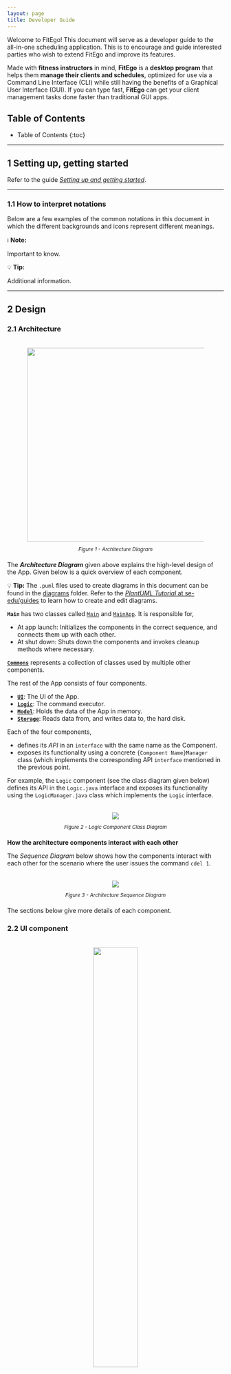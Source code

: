 ```yaml
---
layout: page
title: Developer Guide
---
```


Welcome to FitEgo! This document will serve as a developer guide to the all-in-one scheduling application. This is to encourage and guide interested parties who wish to extend FitEgo and improve its features.

Made with **fitness instructors** in mind, **FitEgo** is a **desktop program** that helps them **manage their clients and schedules**, optimized for use via a Command Line Interface (CLI) while still having the benefits of a Graphical User Interface (GUI). If you can type fast, **FitEgo** can get your client management tasks done faster than traditional GUI apps.

<h2>Table of Contents</h2>

* Table of Contents
{:toc}

--------------------------------------------------------------------------------------------------------------------

## 1 **Setting up, getting started**

Refer to the guide [_Setting up and getting started_](SettingUp.md).

--------------------------------------------------------------------------------------------------------------------

### 1.1 How to interpret notations

Below are a few examples of the common notations in this document in which the different backgrounds and icons represent different meanings.

[comment]: <> (Copy the blocks below and edit your message)

<div markdown="block" class="alert alert-info"> 

:information_source: **Note:**

Important to know. 

</div>

<div markdown="block" class="alert alert-primary">

[comment]: <> (This only appears in Github CSS)

:bulb: **Tip:**

Additional information. 
</div>

--------------------------------------------------------------------------------------------------------------------

## 2 **Design**

### 2.1 Architecture

<figure style="width:auto; text-align:center; padding:0.5em; font-style: italic; font-size: smaller;">
    <p>
        <img src="images/ArchitectureDiagram.png" width="450" />
    </p>
    <figcaption>Figure 1 - Architecture Diagram</figcaption>
</figure>

The ***Architecture Diagram*** given above explains the high-level design of the App. Given below is a quick overview of each component.

<div markdown="span" class="alert alert-primary">

:bulb: **Tip:** The `.puml` files used to create diagrams in this document can be found in the [diagrams](https://github.com/AY2021S1-CS2103T-T13-3/tp/tree/master/docs/diagrams/) folder. Refer to the [_PlantUML Tutorial_ at se-edu/guides](https://se-education.org/guides/tutorials/plantUml.html) to learn how to create and edit diagrams.

</div>

**`Main`** has two classes called [`Main`](https://github.com/AY2021S1-CS2103T-T13-3/tp/tree/master/src/main/java/seedu/address/Main.java) and [`MainApp`](https://github.com/AY2021S1-CS2103T-T13-3/tp/tree/master/src/main/java/seedu/address/MainApp.java). It is responsible for,
* At app launch: Initializes the components in the correct sequence, and connects them up with each other.
* At shut down: Shuts down the components and invokes cleanup methods where necessary.

[**`Commons`**](#26-common-classes) represents a collection of classes used by multiple other components.

The rest of the App consists of four components.

* [**`UI`**](#22-ui-component): The UI of the App.
* [**`Logic`**](#23-logic-component): The command executor.
* [**`Model`**](#24-model-component): Holds the data of the App in memory.
* [**`Storage`**](#25-storage-component): Reads data from, and writes data to, the hard disk.

Each of the four components,

* defines its *API* in an `interface` with the same name as the Component.
* exposes its functionality using a concrete `{Component Name}Manager` class (which implements the corresponding API `interface` mentioned in the previous point.

For example, the `Logic` component (see the class diagram given below) defines its API in the `Logic.java` interface and exposes its functionality using the `LogicManager.java` class which implements the `Logic` interface.

<figure style="width:auto; text-align:center; padding:0.5em; font-style: italic; font-size: smaller;">
    <p>
        <img src="images/LogicClassDiagram.png"/>
    </p>
    <figcaption>Figure 2 - Logic Component Class Diagram</figcaption>
</figure>

**How the architecture components interact with each other**

The *Sequence Diagram* below shows how the components interact with each other for the scenario where the user issues the command `cdel 1`.

<figure style="width:auto; text-align:center; padding:0.5em; font-style: italic; font-size: smaller;">
    <p>
        <img src="images/ArchitectureSequenceDiagram.png"/>
    </p>
    <figcaption>Figure 3 - Architecture Sequence Diagram</figcaption>
</figure>

The sections below give more details of each component.

### 2.2 UI component

<figure style="width:auto; text-align:center; padding:0.5em; font-style: italic; font-size: smaller;">
    <p>
        <img src="images/UiClassDiagramP3.png" style="width: 50%"/>
    </p>
    <figcaption>Figure 4a - UI Class Diagram (High Level) </figcaption>
</figure>

The UiComponents package in the above diagram has the following classes. 

<figure style="width:auto; text-align:center; padding:0.5em; font-style: italic; font-size: smaller;">
    <p>
        <img src="images/UiClassDiagramP2.png"/>
    </p>
    <figcaption>Figure 4b - UI Class Diagram - UiComponents package </figcaption>
</figure>

**API** :
[`Ui.java`](https://github.com/AY2021S1-CS2103T-T13-3/tp/tree/master/src/main/java/seedu/address/ui/Ui.java)

The UI consists of a `MainWindow` that is made up of several parts e.g.`CommandBox`, `ResultDisplay`, `Homepage` etc, as shown in Figure 4b above. 
All of these subcomponents are part of the UiComponents package, and each part make up the entire GUI. 
Every class within the `UiComponents` package, including the `MainWindow`, inherit from the abstract `UiPart` class.

The `UIComponents` uses JavaFx and ControlsFX UI framework. The layout of these UI parts are defined in matching `.fxml` files that are in the `src/main/resources/view` folder. For example, the layout of the [`MainWindow`](https://github.com/AY2021S1-CS2103T-T13-3/tp/tree/master/src/main/java/seedu/address/ui/MainWindow.java) is specified in [`MainWindow.fxml`](https://github.com/AY2021S1-CS2103T-T13-3/tp/tree/master/src/main/resources/view/MainWindow.fxml)

The `UI` component interacts with these external API: 

* `Logic` : Performs the Execution of user's commands.
* `Model` : Listens for changes to data so that the UI can be updated with the modified data.

### 2.3 Logic component

<figure style="width:auto; text-align:center; padding:0.5em; font-style: italic; font-size: smaller;">
    <p>
        <img src="images/LogicClassDiagram.png"/>
    </p>
    <figcaption>Figure 5 - Logic Component Class Diagram</figcaption>
</figure>

**API** :
[`Logic.java`](https://github.com/AY2021S1-CS2103T-T13-3/tp/tree/master/src/main/java/seedu/address/logic/Logic.java)

1. `Logic` uses the `AddressBookParser` class to parse the user command.
1. This results in a `Command` object which is executed by the `LogicManager`.
1. The command execution can affect the `Model` (e.g. deleting a Client).
1. The result of the command execution is encapsulated as a `CommandResult` object which is passed back to the `Ui`.
1. In addition, the `CommandResult` object can also instruct the `Ui` to perform certain actions, such as displaying help to the user.

Given below is the Sequence Diagram for interactions within the `Logic` component for the `execute("cdel 1")` API call.

<figure style="width:auto; text-align:center; padding:0.5em; font-style: italic; font-size: smaller;">
    <p>
        <img src="images/DeleteClientSequenceDiagram.png"/>
    </p>
    <figcaption>Figure 6 - Logic Component - Delete Client Sequence Diagram</figcaption>
</figure>

<div markdown="span" class="alert alert-info">:information_source: **Note:** The lifeline for `DeleteClientCommandParser` and `DeleteClientCommand` should end at the destroy marker (X) but due to a limitation of PlantUML, the lifeline reaches the end of diagram.
</div>

### 2.4 Model component

<figure style="width:auto; text-align:center; padding:0.5em; font-style: italic; font-size: smaller;">
    <p>
        <img src="images/ModelClassDiagram.png"/>
    </p>
    <figcaption>Figure 7 - Model Component Class Diagram</figcaption>
</figure>

The figure above gives the overall architecture of the Model component.

<figure style="width:auto; text-align:center; padding:0.5em; font-style: italic; font-size: smaller;">
    <p>
        <img src="images/ModelClassDiagram2.png"/>
    </p>
    <figcaption>Figure 8 - Model Component Class Diagram - continued</figcaption>
</figure>

The figure above gives a more detailed class diagram for each of the Client, Session and Schedule packages.

**API** : [`Model.java`](https://github.com/AY2021S1-CS2103T-T13-3/tp/tree/master/src/main/java/seedu/address/model/Model.java)

The `Model`,

* stores a `UserPref` object that represents the user’s preferences.
* stores the address book data.
* exposes an unmodifiable `ObservableList<Client>` that can be 'observed' e.g. the UI can be bound to this list so that the UI automatically updates when the data in the list change.
* does not depend on any of the other three components.



### 2.5 Storage component

<figure style="width:auto; text-align:center; padding:0.5em; font-style: italic; font-size: smaller;">
    <p>
        <img src="images/StorageClassDiagram.png"/>
    </p>
    <figcaption>Figure 9 - Storage Component Class Diagram</figcaption>
</figure>

**API** : [`Storage.java`](https://github.com/AY2021S1-CS2103T-T13-3/tp/tree/master/src/main/java/seedu/address/storage/Storage.java)

The `Storage` component,
* can save `UserPref` objects in json format and read it back.
* can save the address book data in json format and read it back.

### 2.6 Common classes

Classes used by multiple components are in the `seedu.addressbook.commons` package.

--------------------------------------------------------------------------------------------------------------------

## 3 **Implementation**

This section describes some noteworthy details on how certain features are implemented.

### 3.1 Logging

We are using `java.util.logging` package for logging. The `LogsCenter` class is used to manage the logging levels 
and logging destinations.

- The logging level can be controlled using the `logLevel` setting in the configuration file 
(See [Section 3.2](#32-configuration), “Configuration”)
- The `Logger` for a class can be obtained using `LogsCenter.getLogger(Class)` which will log messages according 
to the specified logging level
- Currently log messages are output through both `Console` and to a `.log` file.

**Logging Levels**

- **SEVERE** : Critical problem detected which may possibly cause the termination of the application
- **WARNING** : Can continue, but with caution
- **INFO** : Information showing the noteworthy actions by the App
- **FINE** : Details that is not usually noteworthy but may be useful in debugging 
e.g. print the actual list instead of just its size


### 3.2 Configuration

Certain properties of the application can be controlled(e.g. user prefs file location, logging level), 
through the configuration file (default: `config.json`)

### 3.3 Edit Session feature

<div id="f10" >The Edit Session feature allows user to edit a Session.</div>

#### 3.3.1 Implementation

The proposed Edit Session mechanism is facilitated by `Addressbook`.

These operation is exposed in the `Model` interface as `Model#setSession()`.

Given below is an example usage scenario and how the Edit Session mechanism behaves at each step.

Step 1. The user launches the application for the first time.
The `AddressBook` will be initialized with the initial client, session and schedule list.

Step 2. The user executes `sedit 1 g/coolgym` command to edit the first Session in the address book. 
The `sedit` command calls `Model#setSession()`, causing changes to be made in the Session List after the `sedit 1 g/coolgym` command executes.

The following sequence diagram shows how the Edit Session operation works:

<figure style="width:auto; text-align:center; padding:0.5em; font-style: italic; font-size: smaller;">
    <p>
        <img src="images/EditSessionSequenceDiagram.png"/>
    </p>
    <figcaption>Figure 10 - Edit Session Sequence Diagram</figcaption>
</figure>

<div markdown="span" class="alert alert-info">:information_source: **Note:** The lifeline for `EditSessionCommand` should end at the destroy marker (X) but due to a limitation of PlantUML, the lifeline reaches the end of diagram.

</div>

The following activity diagram summarizes what happens when a user executes a new `EditSession` command, with the assumption that the user inputs a valid command:

<figure style="width:auto; text-align:center; padding:0.5em; font-style: italic; font-size: smaller;">
    <p>
        <img src="images/EditSessionActivityDiagram.png"/>
    </p>
    <figcaption>Figure 11 - Edit Session Activity Diagram</figcaption>
</figure>

### 3.4 Delete Session feature

The Delete Session feature allows user to cancel a session, and delete all schedules associated to the session.

#### 3.4.1 Implementation

The Delete Session mechanism is facilitated by `DeleteSessionCommand` which extends `Command`. The format of the 
command is given by: 

```sdel INDEX [f/]```

When using this command, the `INDEX` should refer to the index shown in the Session List on the right panel.
By default, the command will not delete the session if there are schedules associated to the session. 
However, the user can pass in an optional force (`f/`) parameter to delete all schedules associated to the session.

The following activity diagram summarizes what happens when a user executes a new `DeleteSession` command, with the assumption that the user inputs a valid command.

<figure style="width:auto; text-align:center; padding:0.5em; font-style: italic; font-size: smaller;">
    <p>
        <img src="images/DeleteSessionActivityDiagram.png" style="width: 50%; height: auto;"/>
    </p>
    <figcaption>Figure 12 - Delete Session Activity Diagram</figcaption>
</figure>

The following diagram shows a possible application state in FitEgo, where 2 clients, Andy and John, are scheduled to a same session.

<figure style="width:auto; text-align:center; padding:0.5em; font-style: italic; font-size: smaller;">
    <p>
        <img src="images/DeleteSessionObjectDiagram.png" style="width: 50%; height: auto;"/>
    </p>
    <figcaption>Figure 13 - A possible application state</figcaption>
</figure>

In the following sequence diagram, we trace the execution when the user decides to enter the Delete Session command 
`sdel 1 f/` into FitEgo with the above application state, where the first session in the Session List is the "enduranceTraining" session. 
For simplicity, we will refer to this command input as `commandText`. 

<figure id="f14" style="width:auto; text-align:center; padding:0.5em; font-style: italic; font-size: smaller;">
    <p>
        <img src="images/DeleteSessionSequenceDiagram.png"/>
    </p>
    <figcaption>Figure 14 - Delete Session Sequence Diagram</figcaption>
</figure>

<figure style="width:auto; text-align:center; padding:0.5em; font-style: italic; font-size: smaller;">
    <p>
        <img src="images/DeleteSessionParseArgsRef.png"/>
    </p>
    <figcaption>Figure 15 - Delete Session Parse Args Ref Sequence Diagram</figcaption>
</figure>
 
<div markdown="span" class="alert alert-info">:information_source: **Note:** The lifeline for `DeleteSessionCommand` 
should end at the destroy marker (X) but due to a limitation of PlantUML, the lifeline reaches the end of diagram.
</div>

The sequence diagram above shows how the `DeleteSessionCommand` is executed in FitEgo. The `LogicManager` receives user 
command as commandText and parses it with `AddressBookParser`. It will parse the command and pass the remaining
arguments to `DeleteSessionCommandParser` to construct a `DeleteSessionCommand`. This `DeleteSessionCommand` is 
returned to the `LogicManager` which will then executes it with reference to the model argument.

The model will first get the current `FilteredSessionList` instance to get the session to be deleted. It will then check
whether there exist any schedule associated to the session. As there are currently 2 schedules associated to the "enduranceTraining" session in FitEgo and the boolean `isForced` 
is set to true, the model will remove them from `AddressBook`. It will then create a `CommandResult` to relay feedback 
message back to the UI and return control back to `LogicManager`. It will persist these changes by saving the addressbook to the storage.

#### 3.4.2 Design Considerations

In designing this feature, we had to consider several alternative ways in which we can choose to handle session deletion.

- **Alternative 1 (current choice):** Delete session only after all associated schedules are deleted.
    - Pros: 
        1. Easier to maintain data integrity.
    - Cons:
        1. Extra logic inside the method implementation.
        2. May have performance issues in terms of response time if there are a lot of schedules or sessions stored in FitEgo.
    
- **Alternative 2:** Mark session as deleted and treat schedules with deleted session as invalid
    - Pros: 
        1. Easier to implement the method. 
        2. No need to handle additional force flag option.
    - Cons: 
        1. We must keep track of deleted sessions, which might bloat up the application over time.
        2. Harder to maintain data integrity over time.
        
- **Alternative 3:** Delete the session without checking for associated schedules
    - Pros: Easy to implement.
    - Cons: A schedule might have invalid session, breaking data integrity.


### 3.5 Add Schedule feature

The Add Schedule feature allows user to create a Schedule associated with a Client and a Session. 
In other words, it allows user to schedule a Client to a Session.

#### 3.5.1 Implementation

The Add Schedule mechanism is facilitated by `AddScheduleCommand` which extends `Command`. The format of the 
command is given by: 

```schadd c/CLIENT_INDEX s/SESSION_INDEX```

When using this command, the `CLIENT_INDEX` should refer to the index shown in the Client List on the left panel, and is used to specify the Client. The `SESSION_INDEX` should refer to the index shown in the Session List on the right panel, and is used to specify the Session.

The following activity diagram summarizes the decision making process when a user executes a new `AddSchedule` command.

 <figure style="width:auto; text-align:center; padding:0.5em; font-style: italic; font-size: smaller;">
     <p>
         <img src="images/AddScheduleActivityDiagram.png" style="width: 70%; height: auto;"/>
     </p>
     <figcaption>Figure 16 - Add Schedule Activity Diagram</figcaption>
 </figure>

#### 3.5.2 Command Usage Examples

Assume the current state of the displayed Client List, displayed Session List, and Schedules (all Schedules in FitEgo) are as illustrated in the following simplified object diagram:

 <figure id="f17" style="width:auto; text-align:center; padding:0.5em; font-style: italic; font-size: smaller;">
     <p>
         <img src="images/OverlappingScheduleObjectDiagram0.png" style="width: 85%; height: auto;"/>
     </p>
     <figcaption>Figure 17 - Sample current state of Add Schedule</figcaption>
 </figure>

Now, consider two cases of Add Schedule command to be invoked.

**Case 1**:  `schadd c/2 s/1`

Here is what happens when `schadd c/2 s/1` is invoked.

To some extent, the mechanism (on how it involves `LogicManager`, `AddressBookParser`, and saving the changes to `Storage`) is similar to that of [Delete Session](#34-delete-session-feature), as illustrated in [its sequence diagram](#f14). The main differences are on the method call `parseCommand()` and `DeleteSessionCommand#execute(model)`.

`parseCommand()` method call:
Instead of using `DeleteSessionCommandParser`, it uses `AddScheduleCommandParser` to parse the argument `c/2 s/1` such that it returns an `AddScheduleCommand` object called `a` with Client index `2` and Session index `1`.

`AddScheduleCommand#execute(model)` will be called instead of `DeleteSessionCommand#execute(model)`. For this particular case, the method call `AddScheduleCommand#execute(model)` can be traced using the following sequence diagram snippet.

 <figure style="width:auto; text-align:center; padding:0.5em; font-style: italic; font-size: smaller;">
     <p>
         <img src="images/AddScheduleExecuteRef.png" style="width: 95%; height: auto;"/>
     </p>
     <figcaption>Figure 18 - Sequence diagram snippet for <code>AddScheduleCommand#execute(model)</code></figcaption>
 </figure>
 
As shown in the figure above, first it gets the Client and Session from the filtered (displayed) lists. Then, it checks for existing identical Schedule (Schedule that consists of the same Client and Session) using `hasAnyScheduleAssociatedWithClientAndSession()`. 
Since for this case no identical Schedule is not found, a new Schedule object is created and added into the Model using `Model#addSchedule()`. Finally, it returns the CommandResult to indicate a success.

Thus, `schadd c/2 s/1` will add a Schedule associated with Andy (the second Client in the Client List) and endurance training from 12/02/2020 1400 - 1600 (the first Session in the Session List). The result can be illustrated by the following object diagram, which shows a new Schedule is created.

 <figure style="width:auto; text-align:center; padding:0.5em; font-style: italic; font-size: smaller;">
     <p>
         <img src="images/OverlappingScheduleObjectDiagram1.png" style="width: 85%; height: auto;"/>
     </p>
     <figcaption>Figure 19 - Result of invoking <code>schadd c/2 s/1</code></figcaption>
 </figure>

**Case 2:** `schadd c/1 s/1`

On the other hand, invoking `schadd c/1 s/1` will result in an error shown to the user as an identical Schedule already exists. [Here](#f17), John is already scheduled to the endurance training Session from 12/02/2020 1400 - 1600.

### 3.6 Edit Schedule feature

The Edit Schedule feature allows user to edit a Schedule that is associated with a Client and a Session.

#### 3.6.1 Implementation

The proposed Edit Schedule mechanism is facilitated by `Addressbook`, similar to the [Edit Session Command](#33-edit-session-feature).

This operation is exposed in the `Model` interface as `Model#setSchedule()`.

Similar to the Edit Session mechanism, the example usage scenario below shows how Edit Schedule mechanism behaves:

The user executes `schedit c/1 s/1 us/2` command to edit the Schedule with the first Session and first Client in the address book. 
The `schedit` command calls `Model#setSchedule()`, causing changes to be made in the address book after the `schedit c/1 s/1 us/2` command executes, meaning that the Schedule is now associated with the second Session.

The following activity diagram summarizes what happens when a user executes a new `EditSchedule` command, with the assumption that the user inputs a valid command:

<figure style="width:auto; text-align:center; padding:0.5em; font-style: italic; font-size: smaller;">
    <p>
        <img src="images/EditScheduleActivityDiagram.png" style="width: 25%; height: auto;"/>
    </p>
    <figcaption>Figure 20 - Edit Schedule Activity Diagram</figcaption>
</figure>

#### 3.6.2 Design considerations

* **Alternative 1 (current choice):** Retrieve Schedule using Client and Session Index.
  * Pros: Clearer to retrieve.
  * Cons: Require user to know the Client and Session Index separately.

* **Alternative 2:** Retrieve Schedule using Schedule Index
  itself.
  * Pros: Easier to retrieve.
  * Cons: Implementation is more confusing as User there's a conflict between Index and user-typed String index.


### 3.7 View Client's Weight feature

The viewing of client's weight feature allows the user to check in on a Client's progress after multiple Sessions.
This data is important because it allows the user to check the effectiveness of his training schedule and customise the training 
based on the remarks and weight progress. 

Viewing of Client's Weight is accessible when the user calls `cview [INDEX]` followed by activating the `Weight` tab pane. 

#### 3.7.1 Implementation

The recording of weight is stored in `Schedule` class. This is because we believe that trainer would optionally take a weight measurement
at the start of every session. Thus, to get the weight change over time, a list of schedules related to the `Client` has to be extracted. 

In the following sequence diagram, we trace the execution starting from when the user calls `cview 1` until when the UI is updated with Client View.

<figure style="width:auto; text-align:center; padding:0.5em; font-style: italic; font-size: smaller;">
    <p>
        <img src="images/ClientViewWeightSequenceDiagram.png" alt="ClientViewWeightSequenceDiagram" style="align-content: center" />
    </p>
    <figcaption>Figure 21 - Client View Weight Generate Sequence Diagram</figcaption>
</figure>

<div markdown="block" class="alert alert-info"> 

:information_source: **Note:**

The steps used to create CommandResult is omitted in the sequence diagram for clarity of diagram. The return object of `logic.execute("cview 1")`
is a CommandResult object, within which, contains a Supplier which returns a Pane for MainWindow to display when activated.

</div>

As shown in the "alt" frame, the chart is added into the tab pane if there are associated schedule and the weight (if present within the `Schedule` object)
will be added into the line chart. Otherwise, the `Weight` tab will be removed instead of showing an empty chart.  

#### 3.7.2 Design Considerations
In designing this weight tracking feature, we had considered several alternative ways in which we can store and retreive the weight. 

* **Alternative 1 (current choice):** Stores the `Weight` within the `Schedule` object
  * Pros: The user can track the weight against each session attended. 
  * Cons: Multiple weight measurement during a session, and weight measurement without a session cannot be entered. 
  
* **Alternative 2:** Stores a list of `Weight` within the `Client` object
  * Pros: Do not require a schedule in order to track weight. 
  * Cons: Lesser information about the weight (schedule's exercise, remarks, time, etc) is stored.  

### 3.8 View Session by period feature

The View Session by period feature allows users to filter the Session List to show only those within the requested time period.

<div markdown="span" class="alert alert-info">:information_source: **Note:** The Ui component <code>RightSideBar</code> comprises a <code>ListView</code> of 
 Session List and a title that reflects the latest filter on Session List resulting from <code>ViewSessionCommand</code>. 
 Session List's list and Ui-related operations are handled by <code>Model</code> and <code>RightSideBar</code> respectively.
</div>

The View Session mechanism is facilitated by `ViewSessionCommand` which extends `Command`. The format of the 
command is given by: 

```sview p/PERIOD```

#### 3.8.1 Implementation

When using this command, `PERIOD` should refer to either a variable period or fixed period
that returns true after running `ViewSessionCommand#isValidPeriod`. Fixed periods are found in `ViewSessionCommand#PREDICATE_HASH_MAP`, whereas variable periods
must follow the format `(+/-)#(D/W/M/Y)`.

The following activity diagram summarizes what happens when a user executes a new View Session command.

<figure style="width:auto; text-align:center; padding:0.5em; font-style: italic; font-size: smaller;">
    <p>
        <img src="images/ViewSessionActivityDiagram.png" style="height: auto;"/>
    </p>
    <figcaption>Figure 22 - View Session Activity Diagram</figcaption>
</figure>

In the following sequence diagram, we trace the execution when the user decides to enter the View Session command 
`sview p/week` into FitEgo.

<figure style="width:auto; text-align:center; padding:0.5em; font-style: italic; font-size: smaller;">
    <p>
        <img src="images/ViewSessionSequenceDiagram.png" alt="ViewSessionSequenceDiagram" style="align-content: center" />
    </p>
    <figcaption>Figure 23 - View Session Sequence Diagram</figcaption>
</figure>

<figure style="width:auto; text-align:center; padding:0.5em; font-style: italic; font-size: smaller;">
    <p>
        <img src="images/ViewSessionParserRef.png" alt="ViewSessionParserRef" style="align-content: center" />
    </p>
    <figcaption>Figure 24 - View Session Parser Ref Sequence Diagram</figcaption>
</figure>

<div markdown="span" class="alert alert-info">:information_source: **Note:** The lifeline for `ViewSessionCommandParser` and `ViewSessionCommand` 
should end at the destroy marker (X) but due to a limitation of PlantUML, the lifeline reaches the end of diagram.
</div>

1. After the user enters an input to view session for the week, the input is sent to `LogicManager` to be executed. The `AddressBookParser` identifies the command type and constructs a `ViewSessionCommandParser`.

1. The `ViewSessionCommandParser` then parses for the period and constructs a `ViewSessionCommand` with the period.

1. The `ViewSessionCommand` is returned to the `LogicManager` which will then execute it.

1. During execution of `ViewSessionCommand`, a predicate for sessions within the upcoming week is created (refer to Activity Diagram above for details on flow). The Session List in `Model` is then filtered by this predicate.

1. Command result is passed to `MainWindow` to indicate a successful execution. `MainWindow` will then update the `RightSideBar`.

    <figure style="width:auto; text-align:center; padding:0.5em; font-style: italic; font-size: smaller;">
    <p>
        <img src="images/ViewSessionUpdateRightSideBarRef.png" alt="ViewSessionUpdateRightSideBarRefSequenceDiagram" style="align-content: center" />
    </p>
    <figcaption>Figure 25 - View Session Update RightSideBar Ref Sequence Diagram</figcaption>
    </figure>

1. The `RightSideBar` retrieves the latest period "WEEK" from the command result and text. `Title` is set to "WEEK". It then retrieves the filtered Session List from `LogicManager` and updates the items in `SessionListView`.

#### 3.8.2 Design Considerations

In designing this feature, we had to consider several alternative ways in which we can choose to handle viewing session by period.

* **Alternative 1 (current choice):** Update title of `RightSideBar` based on command result.
    * Pros: Does not lower maintainability and requires the least changes to existing implementation and test code. 
    * Cons: Violates Separation of Concerns principle as `RightSideBar` has to check whether command result is from `ViewSessionCommand`.
    

* **Alternative 2:** Using Observer pattern (Observer RightSideBar, Observable Command) to update title of `RightSideBar`.
    * Pros: Reduces coupling between `Ui` and `Logic`.
    * Cons: 
        1. `RightSideBar` would only be updated when `ViewSessionCommand` is run. 
        If we set the default session view to Week when `Logic` is initialised, all sessions in existing test cases will need to start within 7 days of current date, which introduces additional complexity.
        Hence, we would not customise `RightSideBar`'s default session view.
        2. Violates YAGNI principle as making `Command` implement `Observable` interface requires addition of notify and add observer methods for all commands.
         This also increases chances of errors made in implementation.

--------------------------------------------------------------------------------------------------------------------

## 4 **Documentation, logging, testing, configuration, dev-ops**

* [Documentation guide](Documentation.md)
* [Testing guide](Testing.md)
* [Logging guide](Logging.md)
* [Configuration guide](Configuration.md)
* [DevOps guide](DevOps.md)

--------------------------------------------------------------------------------------------------------------------

## 5 **Appendix: Requirements**

### 5.1 Product scope

**Target user profile**:
* is a fitness instructor who has trouble managing a significant number of clients and sessions
* prefers desktop apps over other types
* favours an All-in-One software over multiple apps
* can type fast
* prefers typing to mouse interactions
* is reasonably comfortable using CLI apps while appreciates a nice GUI that can show his weekly schedule
* prefers a simple and minimalistic view, as he does not like clutters.

**Value proposition**: to help a fitness instructor keeps track of his customers easily, via CLI as he’s a fast typer.
He can spend more time on his clients/his routine rather than manually using alternative software like Excel to track
administrative matters.


### 5.2 User stories

Priorities: High (must have) - `* * *`, Medium (nice to have) - `* *`, Low (unlikely to have) - `*`

| Priority | As a ...                                     | I want to ...                    | So that I can ...                                                         |
| -------- | ------------------------------------------ | ------------------------------ | ---------------------------------------------------------------------- |
| `* * *`  | new trainer                                   | see usage instructions         | refer to instructions when I forget how to use the App                 |
| `* * *`  | trainer                                       | add a new client               |                                                                        |
| `* * *`  | trainer                                       | edit a client                  | change the details of a client                                         |
| `* * *`  | trainer                                       | view a client's detail         | view at all of the client's details at a glance                        |
| `* * *`  | trainer                                       | delete a client                | remove entries that I no longer need                                   |
| `* * *`  | trainer                                       | find a client by name          | locate details of clients without having to go through the entire list |
| `* * *`  | trainer                                       | tag my client         | I know their allergy / injury history and can advise them an appropriate training / diet schedule |
| `* * *`  | trainer                                       | add a new session               |                                                                        |
| `* * *`  | trainer                                       | edit a session                 | change the details of a session                                        |
| `* * *`  | busy fitness trainer                          | filter sessions by time        | view only the upcoming or other important sessions                     |
| `* * *`  | trainer                                       | delete a session               | cancel all schedules if there is an urgent need                        |
| `* * *`  | trainer                                       | add a new schedule             |                                                                        |
| `* * *`  | trainer                                       | edit a schedule                | change the details of a schedule                                       |
| `* * *`  | trainer                                       | view a schedule's detail       | view at all of the schedule's details at a glance                      |
| `* * *`  | trainer                                       | delete a schedule              | remove schedule that are cancelled or completed                        |
| `* *`    | international trainer                         | input and view weight in either kg or pound| save time on manual conversion                             |
| `* *`    | fitness trainer                               | store clients' session feedback and weight| utilise previous sessions and plan exercises for upcoming sessions     |
| `* *`    | forgetful fitness trainer                     | track clients' payments        | remind those who have not paid up                                      |
| `* *`    | busy fitness trainer                          | query if a particular time slot is open     | add new clients to that time slot                         |
| `* *`    | fitness trainer                               | track clients' weight over time| keep track of my clients progress over time                            |
| `*`      | trainer with many clients in the address book | sort clients by name           | locate a client easily                                                 |
| `*`      | user                                          | change software background between light and dark mode | customise my experience                        |
| `*`      | trainer focused on coaching pre-NS teen       | track client's date of birth   | adjust the fitness intensity depending on IPPT period                  |


### 5.3 Use cases

(For all use cases below, the **System** is the `FitEgo` and the **Actor** is the `user`, unless specified otherwise)


<b id="uc01">Use case: UC01 Add a Client</b>

**MSS**

 1.  User requests to add a specific Client in the list
 2.  FitEgo adds the Client.  
Use case ends.
    
**Extensions**

* 1a. The Client is within the list.
    
    * 1a1. FitEgo shows an error message.

      Use case ends.
      
* 1b. The Client is missing some required details.

    * 1b1. FitEgo shows an error message.
    
       Use case ends.

<br/>

<b id="uc02">Use case: UC02 Edit a Client</b>

**MSS**

 1.  User requests to list Clients
 2.  FitEgo shows a list of Clients
 3.  User requests to edit a specific Client in the list
 4.  FitEgo edits the Client according to the specified details  
Use case ends.

**Extensions**

* 2a. The list is empty.

  Use case ends.

* 3a. The given index is invalid.

    * 3a1. FitEgo shows an error message.

      Use case resumes at step 2.  
<br/>

<b id="uc03">Use case: UC03 Delete a Client</b>

**MSS**

 1.  User requests to list Clients
 2.  FitEgo shows a list of Clients
 3.  User requests to delete a specific Client in the list
 4.  FitEgo deletes the Client  
Use case ends.

**Extensions**

* 2a. The list is empty.

  Use case ends.
  
* 2b. User requests to force delete a specific Client in the list.

    * 2b1. FitEgo force deletes the Client and its associated Schedules.
  
    Use case ends.

* 3a. The given index is invalid.

    * 3a1. FitEgo shows an error message.

      Use case resumes at step 2.

* 3b. The given index refers to a Client associated with one or more Schedule.
    
    * 3b1. FitEgo shows an error message.
    
      Use case resumes at step 2.
      
<br/>

<b id="uc04">Use case: UC04 Find a Client</b>

**MSS**

 1.  User requests to find some Client based on keyword or text.
 2.  FitEgo displays the Client's whose name matches the keyword or text.
 
Use case ends.

**Extensions**

* 2a. The search result is empty.
    2a1. FitEgo displays no clients found.

  Use case ends.

<br/>

<b id="uc05">Use case: UC05 View a Client</b>

**MSS**

 1.  User requests to list Clients.
 2.  FitEgo shows a list of Clients.
 3.  User requests to view a specific Client in the list
 4.  FitEgo opens the Client's profile in a new window.  
Use case ends.

**Extensions**
* 2a. The list is empty.

  Use case ends.

* 3a. The given index is invalid.

    * 3a1. FitEgo shows an error message.

      Use case resumes at step 3.

* 4a. Previous Client's profile window is not closed.
    * 4a1. The previous Client's profile will be closed.
    * 4a2. The current Client's profile will be displayed.

      Use case ends.
      
<br/>

**Use case: UC06 Add a Session**

Similar to [UC01 (Add a Client)](#uc01), but replace Client with Session.

<br>
      
**Use case: UC07 Edit a Session**

Similar to [UC02 (Edit a Client)](#uc02), but replace Client with Session.

<br>

**Use case: UC08 Delete a Session**

Similar to [UC03 (Delete a Client)](#uc03), but replace Client with Session.

<br/>

**Use case: UC09 View Session within time period**

**MSS**

 1.  FitEgo shows a list of Sessions.
 2.  User requests to filter the Session List by a period.
 3.  FitEgo filters the Session List according to the specified period and updates the title displayed.
Use case ends.

**Extensions**

* 1a. The list is empty.

  Use case ends.

* 2a. The given period is invalid.

    * 2a1. FitEgo shows an error message.

      Use case resumes at step 2.     
<br/>

**Use case: UC10 Add a Schedule**

**MSS**

 1. FitEgo shows a list of Clients and list of Sessions.
 2. User requests to add a specific Schedule between a specified Client from Client List and Session from Session List.
 3. FitEgo adds the Schedule.
 
Use case ends.

**Extensions**

- 2a. The Client index or Session index is invalid.

  - 2a1. FitEgo shows an error message.

    Use case resumes at step 2.
  
- 2b. The Schedule to be added already exists.

  - 2b1. FitEgo shows an error message.

    Use case resumes at step 2.  
<br/>

**Use case: UC11 Edit a Schedule**

**MSS**

 1.  FitEgo shows a list of Clients and list of Sessions.
 2.  User requests to edit a specific Schedule in the list. (i.e. updated Session index, update payment, update weight)
 3.  FitEgo edits the Schedule according to the specified details.

Use case ends.

**Extensions**

* 1a. The list is empty.

  Use case ends.

* 2a. The given index is invalid or request to schedule is absent.

    * 2a1. FitEgo shows an error message.

      Use case resumes at step 2.
      
<br/>

**Use case: UC12 Delete a Schedule**

**MSS**

 1. FitEgo shows a list of Clients and list of Sessions.
 2. User requests to delete a Schedule associated with a specified Client from the Client List and Session from the Session List.
 3. FitEgo deletes the Schedule.
 
Use case ends.

**Extensions**

- 2a. The Client index or Session index is invalid.

  - 2a1. FitEgo shows an error message.
  
    Use case resumes at step 2.

- 2b. There is no Schedule associated with the specified Client and Session.

  - 2b1. FitEgo shows an error message.

    Use case resumes at step 2.  
<br/>

**Use case: UC13 Open User Guide in Browser**

**MSS**
 1.  User requests to view Help Window. 
 2.  FitEgo displays Help Window with the User Guide link.
 3.  User selects the link to access the User Guide. 
 4.  FitEgo opens the User Guide in user's default browser.
 
Use case ends.

**Extensions**
 - 3a. User closes the Help Window. 
    * 3a1. FitEgo closes the Help Window
	
      Use case ends.
        
<br/>

**Use case: UC14 Change Unit of Weight Graph**

**MSS**
1.  User requests to view Settings Window. 
2.  FitEgo displays Settings Window.
3.  User makes changes to settings. 
4.  FitEgo saves changes to settings. 

    Use case ends.

**Extensions**
* 2a. User closes the Settings Window. 
    * 2a1. FitEgo closes the Settings Window.
	
      Use case ends.

### 5.4 Non-Functional Requirements

1.  Should work on any _mainstream OS_ as long as it has Java `11` or above installed.
2.  Should be able to hold up to 1000 clients and sessions without a noticeable sluggishness in performance for typical usage (respond to commands within 2 seconds).
3.  The application should be a single user product.
4.  A fitness instructor with above average typing speed for regular English text (i.e. not code, not system admin commands) should be able to accomplish most of the tasks faster using commands than using the mouse.
5.  The source code should be open source.
6.  The application should be usable without internet connection
7.  The user interface should be intuitive enough for users who are not IT-savvy
8.  The product can be downloaded freely from Github.
9.  The user should be able to read and modify the data files.
10.  The user should be able to use the application on different machines just by moving the data file
from your previous machine to your new machine.

### 5.5 Glossary

* **API**: Application Programming Interface
* **CLI**: Command-Line Interface
* **FXML**: Extensible Markup Language-based user interface markup language utilised in JavaFX
* **GUI**: Graphical User Interface
* **Json**: JavaScript Object Notation, a file format
* **JavaFX**: The standard GUI library for Java
* **Mainstream OS**: Windows, Linux, Unix, OS-X
* **PlantUML**: An open-source tool allowing users to create UML diagrams from a plain text language
* **YAGNI**: You Aren't Gonna Need It! Principle: Do not add code simply because ‘you might need it in the future’.


--------------------------------------------------------------------------------------------------------------------

## 6 **Appendix: Instructions for manual testing**

Given below are instructions to test the app manually.

<div markdown="span" class="alert alert-info"> 
:information_source: **Note:** These instructions only provide a starting point for testers to work on;
testers are expected to do more *exploratory* testing.
</div>

### 6.1 Launch and shutdown

1. Initial launch

   1. Download the jar file and copy into an empty folder.

   1. Double-click the jar file Expected: Shows the GUI with a set of sample contacts. The window size may not be optimum.

1. Saving window preferences

   1. Resize the window to an optimum size. Move the window to a different location. Close the window.

   1. Re-launch the app by double-clicking the jar file.<br>
   
      Expected: The most recent window size and location is retained.

<div markdown="span" class="alert alert-info"> 
:information_source: **Note:** All index-based commands mentioned in the test cases below require the index to be greater than zero and smaller than the list size.

Otherwise, the expected outcome: No changes are made. Error details shown in the status message.
</div>

### 6.2 Adding a Client

1. Adding a Client while all Clients are being shown

   1. Test case: `cadd n/John Doe p/98765432 e/johnd@example.com a/311, Clementi Ave 2, #02-25 t/injured-thigh t/allergy-dairy` <br>
      Expected: Client is added to the list. <br>
      Details of the added Client shown in the status message.
    
   1. Other incorrect Add Client commands to try: <br>
       `cadd n/John Doe p/98765432 a/311, Clementi Ave 2, #02-25 t/injured-thigh` (email not added), <br>
       `cadd n/John Doe p/98765432 e/example.com a/311, Clementi Ave 2, #02-25 t/injured-thigh t/allergy-dairy` (invalid email address) <br>
      Expected: Client is not added. Error details are shown in the status message.

### 6.3 Editing a Client

1. Editing a Client while all Clients are being shown

   1. Test case: `cedit 1 p/91234567` <br>
      Expected: First Client's details has been edited. <br>
      Details of the edited Client shown is in the status message.

   1. Other incorrect Add Client commands to try: 
       `cedit 0 p/91234567` (index out of bound) <br>
      Expected: Client details is not edited. <br>
      Error details are shown in the status message.
      
### 6.4 Deleting a Client

1. Deleting a Client while all Clients are being shown

   1. Test case: `cdel 1` <br>
      Expected: First Client is being deleted from the list. <br>
      Details of the deleted Client is shown in the status message.

### 6.5 Adding a Session

1. Adding a Session while all Clients are being shown.

    1. Test case: `sadd g/Machoman Gym ex/Endurance at/29/09/2020 1600 t/120` <br>
       Expected: Session is added to the list, and it is shown in order. <br>
       Details of the added Session shown in the status message.
       
    1. Other incorrect Add Session commands to try: 
        `sadd g/machoman ex/endurance at/29/09/2020 t/120` (wrong date format), <br>
        `sadd g/machoman ex/endurance at/29/09/2020 1600 t/0` (invalid duration) <br>
       Expected: Session is not added. Error details are shown in the status message.

### 6.6 Editing a Session

1. Editing a Session while all Sessions are being shown.

   1. Prerequisites: Multiple Sessions in the list can be viewed on the right panel of the GUI.
    
   1. Test case: `sedit 1 g/Machoman at/29/09/2020 1600 t/120` <br>
      Expected: First Session's gym location and timing is edited. <br>
      Details of the edited Session is shown in the status message.
      
### 6.7 Deleting a Session

1. Deleting a Session while all Sessions are being shown.

   1. Test case: `sdel 1 f/` <br>
      Expected: The 1st Session in the Session List will be deleted alongside all Schedules associated to the Session. <br>
      Details of the deleted Session is shown in the status message.

### 6.8 Viewing Sessions within Period

1. Viewing Sessions within Period while the Session List is non-empty.

   1. Prerequisites: Multiple Sessions in the list can be viewed on the right panel of the GUI.

   1. Test case: `sview p/+1d`<br>
      Expected: The right panel only displays Sessions with start time from 0000hrs today to 2359hrs the next day. <br>
      Indication that Session List has been successfully updated is shown in the status message.

   1. Other incorrect View Session commands to try: `sview`, `sview p/+2s` (where unit of time is not d/m/y), `...` <br>
      Expected: View of Session List is unchanged. Error details shown in the status message.
      
### 6.9 Adding a Schedule

1. Adding a Schedule while all Clients and Sessions are being shown.

   1. Prerequisites: Multiple Clients and Sessions in the list can be viewed on the left and right panel of the GUI respectively.
   
   1. Test case: `schadd c/1 s/1`<br>
      Expected: Add a Schedule associated with the first Client in the Client List and first Session in the Session List. <br>
      Details of the added Schedule is shown in the status message.
      

### 6.10 Editing a Schedule

1. Editing a Schedule while all Schedules are being shown.

   1. Prerequisites: Multiple Schedules in the list can be viewed on the main panel of the GUI.

   1. Test case: `schedit c/1 s/1 us/2 pd/paid r/text`<br>
      Expected: Edit Schedule with the first Client and first Session is edited to second Session in the Session List, with payment updated to paid and remarks updated to text. <br>
      Details of the edited Schedule is shown in the status message.


### 6.11 Deleting a Schedule

1. Deleting a Schedule while all Clients and Sessions are being shown.

   1. Prerequisites: Multiple Clients and Sessions in the list can be viewed on the left and right panel of the GUI respectively.
   
   1. Test case: `schdel c/1 s/1`<br>
      Expected: Delete the Schedule associated with first Client in the Client List and first Session in the Session List. <br>
      Details of the deleted Schedule is shown in the status message.

### 6.12 Saving data

1. Dealing with missing/corrupted data files

   1. Test case: Open `data/addressbook.json` and change one of the Schedule's `clientEmail` to an email that 
      does not exist inside the `clients` list. <br>
      Expected: FitEgo notices an invalid storage format and start with an empty addressbook.
      
   2. Test case: Open `data/addressbook.json` and change one of the Schedule's `startTime` or `endTime` so that the
      resulting interval does not exist inside the Session List. <br>
      Expected: Similar to previous.

---

<center>~End of Developer Guide~</center>
